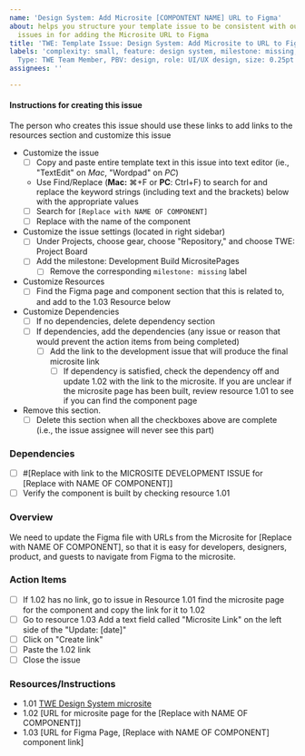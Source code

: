 ```yaml
---
name: 'Design System: Add Microsite [COMPONTENT NAME] URL to Figma'
about: helps you structure your template issue to be consistent with our other template
  issues in for adding the Microsite URL to Figma
title: 'TWE: Template Issue: Design System: Add Microsite to URL to Figma'
labels: 'complexity: small, feature: design system, milestone: missing, Participant
  Type: TWE Team Member, PBV: design, role: UI/UX design, size: 0.25pt'
assignees: ''

---
```


#### Instructions for creating this issue
The person who creates this issue should use these links to add links to the resources section and customize this issue
- Customize the issue
    - [ ] Copy and paste entire template text in this issue into text editor (ie., "TextEdit" on _Mac_, "Wordpad" on _PC_)
    - Use Find/Replace (**Mac:** ⌘+F or **PC**: Ctrl+F) to search for and replace the keyword strings (including text and the brackets) below with the appropriate values 
    - [ ] Search for `[Replace with NAME OF COMPONENT]`
    - [ ] Replace with the name of the component
- Customize the issue settings (located in right sidebar)
    - [ ] Under Projects, choose gear, choose "Repository," and choose TWE: Project Board
    - [ ] Add the milestone: Development Build MicrositePages
       - [ ] Remove the corresponding `milestone: missing` label
- Customize Resources
   - [ ] Find the Figma page and component section that this is related to, and add to the 1.03 Resource below
- Customize Dependencies 
    - [ ] If no dependencies, delete dependency section
    - [ ] If dependencies, add the dependencies (any issue or reason that would prevent the action items from being completed)
       - [ ] Add the link to the development issue that will produce the final microsite link
          - [ ] If dependency is satisfied, check the dependency off and update 1.02 with the link to the microsite.  If you are unclear if the microsite page has been built, review resource 1.01 to see if you can find the component page
- Remove this section.
    - [ ] Delete this section when all the checkboxes above are complete (i.e., the issue assignee will never see this part)

### Dependencies
- [ ] #[Replace with link to the MICROSITE DEVELOPMENT ISSUE for [Replace with NAME OF COMPONENT]]
- [ ] Verify the component is built by checking resource 1.01

### Overview
We need to update the Figma file with URLs from the Microsite for [Replace with NAME OF COMPONENT], so that it is easy for developers, designers, product, and guests to navigate from Figma to the microsite.

### Action Items
- [ ] If 1.02 has no link, go to issue in Resource 1.01 find the microsite page for the component and copy the link for it to 1.02
- [ ] Go to resource 1.03 Add a text field called "Microsite Link" on the left side of the "Update: [date]" 
- [ ] Click on "Create link"
- [ ] Paste the 1.02 link
- [ ] Close the issue

### Resources/Instructions
- 1.01 [TWE Design System microsite](https://hackforla.github.io/internship-website-design-system/)
- 1.02 [URL for microsite page for the [Replace with NAME OF COMPONENT]]
- 1.03 [URL for Figma Page, [Replace with NAME OF COMPONENT] component link]
